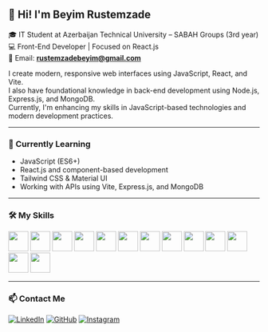 ## 👋 Hi! I'm Beyim Rustemzade

🎓 IT Student at Azerbaijan Technical University – SABAH Groups (3rd year)  
💻 Front-End Developer | Focused on React.js  
📧 Email: **rustemzadebeyim@gmail.com**

I create modern, responsive web interfaces using JavaScript, React, and Vite.  
I also have foundational knowledge in back-end development using Node.js, Express.js, and MongoDB.  
Currently, I'm enhancing my skills in JavaScript-based technologies and modern development practices.

---

### 🌱 Currently Learning

- JavaScript (ES6+)
- React.js and component-based development
- Tailwind CSS & Material UI
- Working with APIs using Vite, Express.js, and MongoDB

---

### 🛠️ My Skills

<p float="left">
  <img src="https://cdn.jsdelivr.net/gh/devicons/devicon/icons/html5/html5-original.svg" width="40" />
  <img src="https://cdn.jsdelivr.net/gh/devicons/devicon/icons/css3/css3-original.svg" width="40" />
  <img src="https://cdn.jsdelivr.net/gh/devicons/devicon/icons/sass/sass-original.svg" width="40" />
  <img src="https://cdn.jsdelivr.net/gh/devicons/devicon/icons/javascript/javascript-original.svg" width="40" />
  <img src="https://cdn.jsdelivr.net/gh/devicons/devicon/icons/react/react-original.svg" width="40" />
  <img src="https://cdn.jsdelivr.net/gh/devicons/devicon/icons/nodejs/nodejs-original.svg" width="40" />
  <img src="https://cdn.jsdelivr.net/gh/devicons/devicon/icons/express/express-original.svg" width="40" />
  <img src="https://cdn.jsdelivr.net/gh/devicons/devicon/icons/mongodb/mongodb-original.svg" width="40" />
  <img src="https://vitejs.dev/logo.svg" width="40" />
  <img src="https://cdn.jsdelivr.net/gh/devicons/devicon/icons/tailwindcss/tailwindcss-plain.svg" width="40" />
  <img src="https://cdn.jsdelivr.net/gh/devicons/devicon/icons/bootstrap/bootstrap-plain.svg" width="40" />
  <img src="https://material-ui.com/static/logo_raw.svg" width="40" />
  <img src="https://cdn.jsdelivr.net/gh/devicons/devicon/icons/vscode/vscode-original.svg" width="40" />
</p>

---

### 📫 Contact Me

[![LinkedIn](https://cdn-icons-png.flaticon.com/24/174/174857.png)](https://www.linkedin.com/in/beyim-rustemzade-868b852a6/)
[![GitHub](https://cdn-icons-png.flaticon.com/24/25/25231.png)](https://github.com/Baim55)
[![Instagram](https://cdn-icons-png.flaticon.com/24/2111/2111463.png)](https://www.instagram.com/baiimrstm?igsh=Y3hlY3oxb3M2Znls)